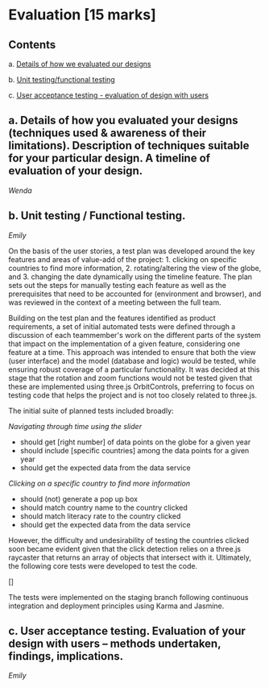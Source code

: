 # Evaluation [15 marks]

## Contents
a. [Details of how we evaluated our designs](https://github.com/jess-mw/desk23/tree/main/Documentation/5.%20Evaluation#a-details-of-how-you-evaluated-your-designs-techniques-used--awareness-of-their-limitations-description-of-techniques-suitable-for-your-particular-design-a-timeline-of-evaluation-of-your-design)

b. [Unit testing/functional testing](https://github.com/jess-mw/desk23/tree/main/Documentation/5.%20Evaluation#b-unit-testing--functional-testing)

c. [User acceptance testing - evaluation of design with users](https://github.com/jess-mw/desk23/tree/main/Documentation/5.%20Evaluation#c-user-acceptance-testing-evaluation-of-your-design-with-users--methods-undertaken-findings-implications)

## a. Details of how you evaluated your designs (techniques used & awareness of their limitations). Description of techniques suitable for your particular design. A timeline of evaluation of your design.
*Wenda*

## b. Unit testing / Functional testing.
*Emily*

On the basis of the user stories, a test plan was developed around the key features and areas of value-add of the project: 1. clicking on specific countries to find more information, 2. rotating/altering the view of the globe, and 3. changing the date dynamically using the timeline feature. The plan sets out the steps for manually testing each feature as well as the prerequisites that need to be accounted for (environment and browser), and was reviewed in the context of a meeting between the full team.

Building on the test plan and the features identified as product requirements, a set of initial automated tests were defined through a discussion of each teammember's work on the different parts of the system that impact on the implementation of a given feature, considering one feature at a time. This approach was intended to ensure that both the view (user interface) and the model (database and logic) would be tested, while ensuring robust coverage of a particular functionality. It was decided at this stage that the rotation and zoom functions would not be tested given that these are implemented using three.js OrbitControls, preferring to focus on testing code that helps the project and is not too closely related to three.js.

The initial suite of planned tests included broadly:

*Navigating through time using the slider*
- should get [right number] of data points on the globe for a given year
- should include [specific countries] among the data points for a given year
- should get the expected data from the data service

*Clicking on a specific country to find more information*
- should (not) generate a pop up box
- should match country name to the country clicked
- should match literacy rate to the country clicked
- should get the expected data from the data service

However, the difficulty and undesirability of testing the countries clicked soon became evident given that the click detection relies on a three.js raycaster that returns an array of objects that intersect with it. Ultimately, the following core tests were developed to test the code. 

[]

The tests were implemented on the staging branch following continuous integration and deployment principles using Karma and Jasmine.

## c. User acceptance testing. Evaluation of your design with users – methods undertaken, findings, implications.
*Emily*
